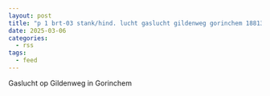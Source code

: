```yaml
---
layout: post
title: "p 1 brt-03 stank/hind. lucht gaslucht gildenweg gorinchem 188131"
date: 2025-03-06
categories: 
  - rss
tags: 
  - feed
---
```


Gaslucht op Gildenweg in Gorinchem
